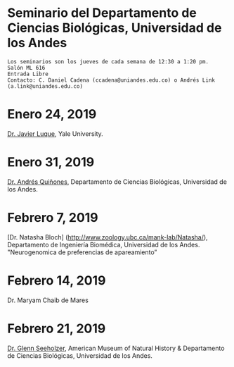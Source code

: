 # Seminario del Departamento de Ciencias Biológicas, Universidad de los Andes

    Los seminarios son los jueves de cada semana de 12:30 a 1:20 pm.
    Salón ML 616
    Entrada Libre
    Contacto: C. Daniel Cadena (ccadena@uniandes.edu.co) o Andrés Link (a.link@uniandes.edu.co)

# Enero 24, 2019

[Dr. Javier Luque](https://www.researchgate.net/profile/Javier_Luque2), Yale University.

# Enero 31, 2019

[Dr. Andrés Quiñones](http://www.andres-quinones.com/), Departamento de Ciencias Biológicas, Universidad de los Andes.

# Febrero 7, 2019

[Dr. Natasha Bloch] (http://www.zoology.ubc.ca/mank-lab/Natasha/), Departamento de Ingeniería Biomédica, Universidad de los Andes.
"Neurogenomica de preferencias de apareamiento”

# Febrero 14, 2019

Dr. Maryam Chaib de Mares

# Febrero 21, 2019

[Dr. Glenn Seeholzer](https://glennseeholzer.weebly.com/publications.html), American Museum of Natural History & Departamento de Ciencias Biológicas, Universidad de los Andes.
